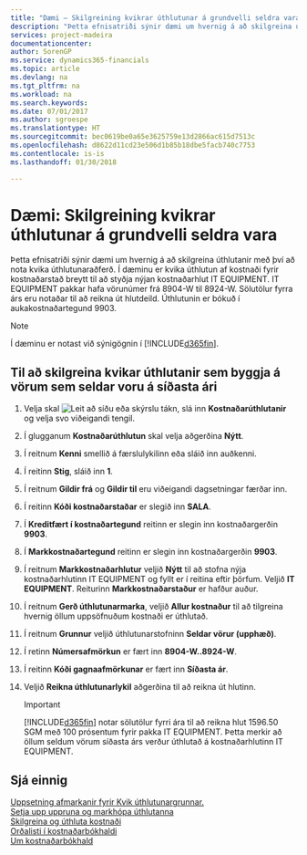 ```yaml
---
title: "Dæmi – Skilgreining kvikrar úthlutunar á grundvelli seldra vara | Microsoft Docs"
description: "Þetta efnisatriði sýnir dæmi um hvernig á að skilgreina úthlutanir með því að nota kvika úthlutunaraðferð."
services: project-madeira
documentationcenter: 
author: SorenGP
ms.service: dynamics365-financials
ms.topic: article
ms.devlang: na
ms.tgt_pltfrm: na
ms.workload: na
ms.search.keywords: 
ms.date: 07/01/2017
ms.author: sgroespe
ms.translationtype: HT
ms.sourcegitcommit: bec0619be0a65e3625759e13d2866ac615d7513c
ms.openlocfilehash: d8622d11cd23e506d1b85b18dbe5facb740c7753
ms.contentlocale: is-is
ms.lasthandoff: 01/30/2018

---
```

# <a name="scenario-example-defining-dynamic-allocations-based-on-items-sold"></a>Dæmi: Skilgreining kvikrar úthlutunar á grundvelli seldra vara
Þetta efnisatriði sýnir dæmi um hvernig á að skilgreina úthlutanir með því að nota kvika úthlutunaraðferð. Í dæminu er kvika úthlutun af kostnaði fyrir kostnaðarstað breytt til að styðja nýjan kostnaðarhlut IT EQUIPMENT. IT EQUIPMENT pakkar hafa vörunúmer frá 8904-W til 8924-W. Sölutölur fyrra árs eru notaðar til að reikna út hlutdeild. Úthlutunin er bókuð í aukakostnaðartegund 9903.  

> [!NOTE]  
>  Í dæminu er notast við sýnigögnin í [!INCLUDE[d365fin](includes/d365fin_md.md)].  

## <a name="to-define-dynamic-allocations-based-on-items-sold-in-the-previous-year"></a>Til að skilgreina kvikar úthlutanir sem byggja á vörum sem seldar voru á síðasta ári  

1.  Velja skal ![Leit að síðu eða skýrslu](media/ui-search/search_small.png "Leit að síðu eða skýrslu táknið") tákn, slá inn **Kostnaðarúthlutanir** og velja svo viðeigandi tengil.  
2.  Í glugganum **Kostnaðarúthlutun** skal velja aðgerðina **Nýtt**.  
3.  Í reitnum **Kenni** smellið á færslulykilinn eða sláið inn auðkenni.  
4.  Í reitinn **Stig**, sláið inn **1**.  
5.  Í reitnum **Gildir frá** og **Gildir til** eru viðeigandi dagsetningar færðar inn.  
6.  Í reitinn **Kóði kostnaðarstaðar** er slegið inn **SALA**.  
7.  Í **Kreditfært í kostnaðartegund** reitinn er slegin inn kostnaðargerðin **9903**.  
8.  Í **Markkostnaðartegund** reitinn er slegin inn kostnaðargerðin **9903**.  
9. Í reitnum **Markkostnaðarhlutur** veljið **Nýtt** til að stofna nýja kostnaðarhlutinn IT EQUIPMENT og fyllt er í reitina eftir þörfum. Veljið **IT EQUIPMENT**. Reiturinn **Markkostnaðarstaður** er hafður auður.  
10. Í reitnum **Gerð úthlutunarmarka**, veljið **Allur kostnaður** til að tilgreina hvernig öllum uppsöfnuðum kostnaði er úthlutað.  
11. Í reitnum **Grunnur** veljið úthlutunarstofninn **Seldar vörur (upphæð)**.  
12. Í retinn **Númersafmörkun** er fært inn **8904-W..8924-W**.  
13. Í reitinn **Kóði gagnaafmörkunar** er fært inn **Síðasta ár**.  
14. Veljið **Reikna úthlutunarlykil** aðgerðina til að reikna út hlutinn.  

    > [!IMPORTANT]  
    >  [!INCLUDE[d365fin](includes/d365fin_md.md)]  notar sölutölur fyrri ára til að reikna hlut 1596.50 SGM með 100 prósentum fyrir pakka IT EQUIPMENT. Þetta merkir að öllum seldum vörum síðasta árs verður úthlutað á kostnaðarhlutinn IT EQUIPMENT.  

## <a name="see-also"></a>Sjá einnig  
 [Uppsetning afmarkanir fyrir Kvik úthlutunargrunnar.](finance-setting-filters-for-dynamic-allocation-bases.md)   
 [Setja upp uppruna og markhópa úthlutanna](finance-how-to-set-up-allocation-source-and-targets.md)   
 [Skilgreina og úthluta kostnaði](finance-define-and-allocate-costs.md)   
 [Orðalisti í kostnaðarbókhaldi](finance-terminology-in-cost-accounting.md)   
 [Um kostnaðarbókhald](finance-about-cost-accounting.md)

